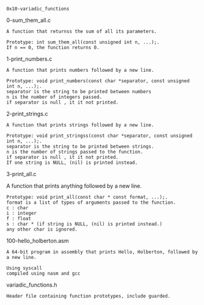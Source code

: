 
	0x10-variadic_functions

0-sum_them_all.c

	A function that returnss the sum of all its parameters.

	Prototype: int sum_them_all(const unsigned int n, ...);.
	If n == 0, the function returns 0.

1-print_numbers.c

	A function that prints numbers followed by a new line.

	Prototype: void print_numbers(const char *separator, const unsigned int n, ...);.
	separator is the string to be printed between numbers
	n is the number of integers passed.
	if separator is null , it it not printed.

2-print_strings.c

	A function that prints strings followed by a new line.

	Prototype: void print_stringss(const char *separator, const unsigned int n, ...);.
	separator is the string to be printed between strings.
	n is the number of strings passed to the function.
	if separator is null , it it not printed.
	If one string is NULL, (nil) is printed instead.

3-print_all.c

A function that prints anything followed by a new line.

	Prototype: void print_all(const char * const format, ...);.
	format is a list of types of arguments passed to the function.
	c : char
	i : integer
	f : float
	s : char * (if string is NULL, (nil) is printed instead.)
	any other char is ignored.

100-hello_holberton.asm

	A 64-bit program in assembly that prints Hello, Holberton, followed by a new line.

	Using syscall
	compiled using nasm and gcc

variadic_functions.h

	Header file containing function prototypes, include guarded.

